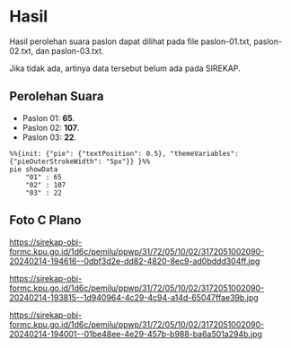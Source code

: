 # Hasil

Hasil perolehan suara paslon dapat dilihat pada file paslon-01.txt, paslon-02.txt, dan paslon-03.txt.

Jika tidak ada, artinya data tersebut belum ada pada SIREKAP.

## Perolehan Suara

 * Paslon 01: **65**.
 * Paslon 02: **107**.
 * Paslon 03: **22**.

```mermaid
%%{init: {"pie": {"textPosition": 0.5}, "themeVariables": {"pieOuterStrokeWidth": "5px"}} }%%
pie showData
    "01" : 65
    "02" : 107
    "03" : 22
```
## Foto C Plano

https://sirekap-obj-formc.kpu.go.id/1d6c/pemilu/ppwp/31/72/05/10/02/3172051002090-20240214-194616--0dbf3d2e-dd82-4820-8ec9-ad0bddd304ff.jpg

https://sirekap-obj-formc.kpu.go.id/1d6c/pemilu/ppwp/31/72/05/10/02/3172051002090-20240214-193815--1d940964-4c29-4c94-a14d-65047ffae39b.jpg

https://sirekap-obj-formc.kpu.go.id/1d6c/pemilu/ppwp/31/72/05/10/02/3172051002090-20240214-194001--01be48ee-4e29-457b-b988-ba6a501a294b.jpg
